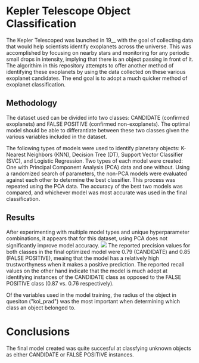 # Kepler Telescope Object Classification
The Kepler Telescoped was launched in 19__ with the goal of collecting data that would help scientists identify exoplanets across the universe. This was accomplished by focusing on nearby stars and monitoring for any periodic small drops in intensity, implying that there is an object passing in front of it. The algorithim in this repository attempts to offer another method of identifying these exoplanets by using the data collected on these various exoplanet candidates. The end goal is to adopt a much quicker method of exoplanet classification.

## Methodology
The dataset used can be divided into two classes: CANDIDATE (confirmed exoplanets) and FALSE POSITIVE (confirmed non-exoplanets). The optimal model should be able to differantiate between these two classes given the various variables included in the dataset.

The following types of models were used to identify planetary objects: K-Nearest Neighbors (KNN), Decision Tree (DT), Support Vector Classifier (SVC), and Logistic Regression. Two types of each model were created: One with Principal Component Analysis (PCA) data and one without. Using a randomized search of parameters, the non-PCA models were evaluated against each other to determine the best classifier. This process was repeated using the PCA data. The accuracy of the best two models was compared, and whichever model was most accurate was used in the final classification.

## Results
After experimenting with multiple model types and unique hyperparameter combinations, it appears that for this dataset, using PCA does not significantly improve model accuracy. 
<img src="/ConfusionMatrix.png">
The reported precision values for both classes in the final optimized model were 0.79 (CANDIDATE) and 0.85 (FALSE POSITIVE), meaing that the model has a relatively high trustworthyness when it makes a positive prediction. The reported recall values on the other hand indicate that the model is much adept at identifying instances of the CANDIDATE class as opposed to the FALSE POSITIVE class (0.87 vs. 0.76 respectively).

Of the variables used in the model training, the radius of the object in quesiton ("koi_prad") was the most important when determining which class an object belonged to.

# Conclusions
The final model created was quite succesful at classfying unknown objects as either CANDIDATE or FALSE POSITIVE instances.
